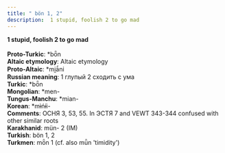 ```yaml
---
title: " bön 1, 2"
description:  1 stupid, foolish 2 to go mad
---
```

<p data-pagefind-weight="0.5">
<strong> 1 stupid, foolish 2 to go mad</strong><br><br>
<strong>Proto-Turkic</strong>:  *bȫn<br>
<strong>Altaic etymology</strong>:  Altaic etymology<br>
<strong> Proto-Altaic</strong>:  *mi̯ā́ni<br>
<strong>Russian meaning</strong>:  1 глупый 2 сходить с ума<br>
<strong>Turkic</strong>:  *bȫn<br>
<strong>Mongolian</strong>:  *men-<br>
<strong>Tungus-Manchu</strong>:  *mian-<br>
<strong>Korean</strong>:  *mɨ̀ńɨ́i-<br>
<strong>Comments</strong>:  ОСНЯ 3, 53, 55. In ЭСТЯ 7 and VEWT 343-344 confused with other similar roots<br>
<strong>Karakhanid</strong>:  mün- 2 (IM)<br>
<strong>Turkish</strong>:  bön 1, 2<br>
<strong>Turkmen</strong>:  mȫn 1 (cf. also mǖn 'timidity')<br>

</p>
